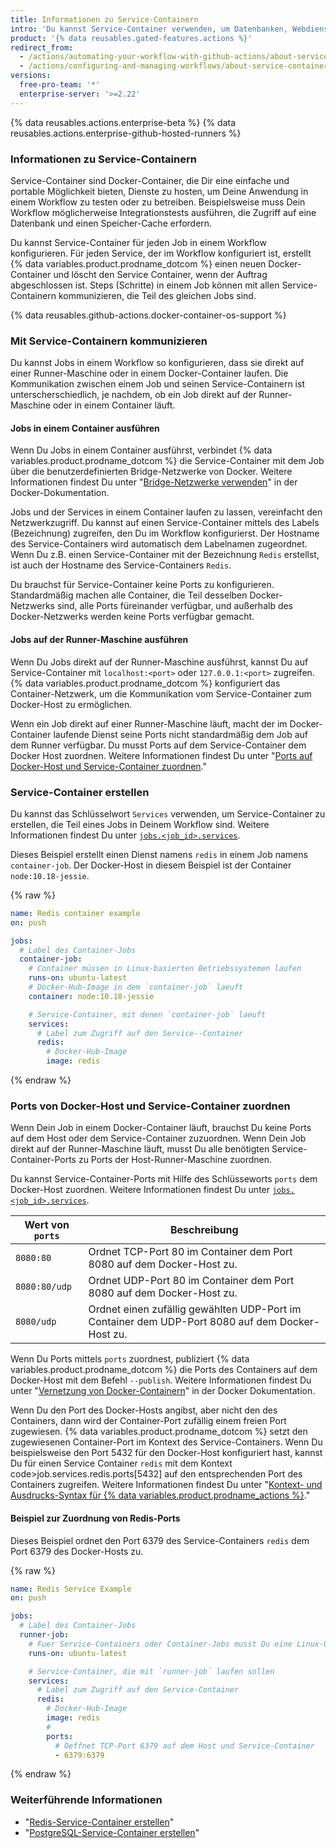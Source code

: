 ```yaml
---
title: Informationen zu Service-Containern
intro: 'Du kannst Service-Container verwenden, um Datenbanken, Webdienste, Speicher-Caches und andere Tools mit Deinem Workflow zu verbinden.'
product: '{% data reusables.gated-features.actions %}'
redirect_from:
  - /actions/automating-your-workflow-with-github-actions/about-service-containers
  - /actions/configuring-and-managing-workflows/about-service-containers
versions:
  free-pro-team: '*'
  enterprise-server: '>=2.22'
---
```


{% data reusables.actions.enterprise-beta %}
{% data reusables.actions.enterprise-github-hosted-runners %}

### Informationen zu Service-Containern

Service-Container sind Docker-Container, die Dir eine einfache und portable Möglichkeit bieten, Dienste zu hosten, um Deine Anwendung in einem Workflow zu testen oder zu betreiben. Beispielsweise muss Dein Workflow möglicherweise Integrationstests ausführen, die Zugriff auf eine Datenbank und einen Speicher-Cache erfordern.

Du kannst Service-Container für jeden Job in einem Workflow konfigurieren. Für jeden Service, der im Workflow konfiguriert ist, erstellt {% data variables.product.prodname_dotcom %} einen neuen Docker-Container und löscht den Service Container, wenn der Auftrag abgeschlossen ist. Steps (Schritte) in einem Job können mit allen Service-Containern kommunizieren, die Teil des gleichen Jobs sind.

{% data reusables.github-actions.docker-container-os-support %}

### Mit Service-Containern kommunizieren

Du kannst Jobs in einem Workflow so konfigurieren, dass sie direkt auf einer Runner-Maschine oder in einem Docker-Container laufen. Die Kommunikation zwischen einem Job und seinen Service-Containern ist unterscherschiedlich, je nachdem, ob ein Job direkt auf der Runner-Maschine oder in einem Container läuft.

#### Jobs in einem Container ausführen

Wenn Du Jobs in einem Container ausführst, verbindet {% data variables.product.prodname_dotcom %} die Service-Container mit dem Job über die benutzerdefinierten Bridge-Netzwerke von Docker. Weitere Informationen findest Du unter "[Bridge-Netzwerke verwenden](https://docs.docker.com/network/bridge/)" in der Docker-Dokumentation.

Jobs und der Services in einem Container laufen zu lassen, vereinfacht den Netzwerkzugriff. Du kannst auf einen Service-Container mittels des Labels (Bezeichnung) zugreifen, den Du im Workflow konfigurierst. Der Hostname des Service-Containers wird automatisch dem Labelnamen zugeordnet. Wenn Du z.B. einen Service-Container mit der Bezeichnung `Redis` erstellst, ist auch der Hostname des Service-Containers `Redis`.

Du brauchst für Service-Container keine Ports zu konfigurieren. Standardmäßig machen alle Container, die Teil desselben Docker-Netzwerks sind, alle Ports füreinander verfügbar, und außerhalb des Docker-Netzwerks werden keine Ports verfügbar gemacht.

#### Jobs auf der Runner-Maschine ausführen

Wenn Du Jobs direkt auf der Runner-Maschine ausführst, kannst Du auf Service-Container mit `localhost:<port>` oder `127.0.0.1:<port>` zugreifen. {% data variables.product.prodname_dotcom %} konfiguriert das Container-Netzwerk, um die Kommunikation vom Service-Container zum Docker-Host zu ermöglichen.

Wenn ein Job direkt auf einer Runner-Maschine läuft, macht der im Docker-Container laufende Dienst seine Ports nicht standardmäßig dem Job auf dem Runner verfügbar. Du musst Ports auf dem Service-Container dem Docker Host zuordnen. Weitere Informationen findest Du unter "[Ports auf Docker-Host und Service-Container zuordnen](/actions/automating-your-workflow-with-github-actions/about-service-containers#mapping-docker-host-and-service-container-ports)."

### Service-Container erstellen

Du kannst das Schlüsselwort `Services` verwenden, um Service-Container zu erstellen, die Teil eines Jobs in Deinem Workflow sind. Weitere Informationen findest Du unter [`jobs.<job_id>.services`](/actions/automating-your-workflow-with-github-actions/workflow-syntax-for-github-actions#jobsjob_idservices).

Dieses Beispiel erstellt einen Dienst namens `redis` in einem Job namens `container-job`. Der Docker-Host in diesem Beispiel ist der Container `node:10.18-jessie`.

{% raw %}
```yaml
name: Redis container example
on: push

jobs:
  # Label des Container-Jobs
  container-job:
    # Container müssen in Linux-basierten Betriebssystemen laufen
    runs-on: ubuntu-latest
    # Docker-Hub-Image in dem `container-job` laeuft
    container: node:10.18-jessie

    # Service-Container, mit denen `container-job` laeuft
    services:
      # Label zum Zugriff auf den Service--Container
      redis:
        # Docker-Hub-Image
        image: redis
```
{% endraw %}

### Ports von Docker-Host und Service-Container zuordnen

Wenn Dein Job in einem Docker-Container läuft, brauchst Du keine Ports auf dem Host oder dem Service-Container zuzuordnen. Wenn Dein Job direkt auf der Runner-Maschine läuft, musst Du alle benötigten Service-Container-Ports zu Ports der Host-Runner-Maschine zuordnen.

Du kannst Service-Container-Ports mit Hilfe des Schlüsseworts `ports` dem Docker-Host zuordnen. Weitere Informationen findest Du unter [`jobs.<job_id>.services`](/actions/automating-your-workflow-with-github-actions/workflow-syntax-for-github-actions#jobsjob_idservices).

| Wert von `ports` | Beschreibung                                                                                    |
| ---------------- | ----------------------------------------------------------------------------------------------- |
| `8080:80`        | Ordnet TCP-Port 80 im Container dem Port 8080 auf dem Docker-Host zu.                           |
| `8080:80/udp`    | Ordnet UDP-Port 80 im Container dem Port 8080 auf dem Docker-Host zu.                           |
| `8080/udp`       | Ordnet einen zufällig gewählten UDP-Port im Container dem UDP-Port 8080 auf dem Docker-Host zu. |

Wenn Du Ports mittels `ports` zuordnest, publiziert {% data variables.product.prodname_dotcom %} die Ports des Containers auf dem Docker-Host mit dem Befehl `--publish`. Weitere Informationen findest Du unter "[Vernetzung von Docker-Containern](https://docs.docker.com/config/containers/container-networking/)" in der Docker Dokumentation.

Wenn Du den Port des Docker-Hosts angibst, aber nicht den des Containers, dann wird der Container-Port zufällig einem freien Port zugewiesen. {% data variables.product.prodname_dotcom %} setzt den zugewiesenen Container-Port im Kontext des Service-Containers. Wenn Du beispielsweise den Port 5432 für den Docker-Host konfiguriert hast, kannst Du für einen Service Container `redis` mit dem Kontext  code>job.services.redis.ports[5432]</code> auf den entsprechenden Port des Containers zugreifen. Weitere Informationen findest Du unter "[Kontext- und Ausdrucks-Syntax für {% data variables.product.prodname_actions %}](/actions/reference/context-and-expression-syntax-for-github-actions#job-context)."

#### Beispiel zur Zuordnung von Redis-Ports

Dieses Beispiel ordnet den Port 6379 des Service-Containers `redis` dem Port 6379 des Docker-Hosts zu.

{% raw %}
```yaml
name: Redis Service Example
on: push

jobs:
  # Label des Container-Jobs
  runner-job:
    # Fuer Service-Containers oder Container-Jobs musst Du eine Linux-Umgebung benutzen
    runs-on: ubuntu-latest

    # Service-Container, die mit `runner-job` laufen sollen
    services:
      # Label zum Zugriff auf den Service-Container
      redis:
        # Docker-Hub-Image
        image: redis
        #
        ports:
          # Oeffnet TCP-Port 6379 auf dem Host und Service-Container
          - 6379:6379
```
{% endraw %}

### Weiterführende Informationen

- "[Redis-Service-Container erstellen](/actions/automating-your-workflow-with-github-actions/creating-redis-service-containers)"
- "[PostgreSQL-Service-Container erstellen](/actions/automating-your-workflow-with-github-actions/creating-postgresql-service-containers)"
